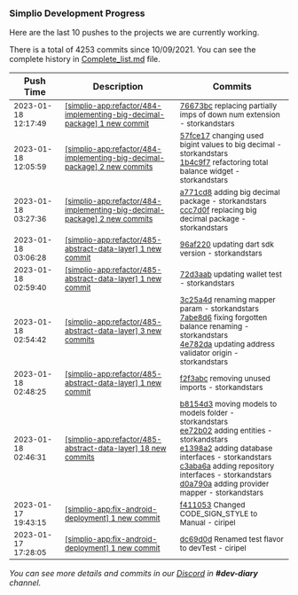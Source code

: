 
### Simplio Development Progress

Here are the last 10 pushes to the projects we are currently working.

There is a total of 4253 commits since 10/09/2021. You can see the complete history in
 [Complete_list.md](Complete_list.md) file.

| Push Time | Description | Commits |
| --- | --- | --- |
| <sub>2023-01-18 12:17:49</sub> | <sub>[[simplio-app:refactor/484\-implementing\-big\-decimal\-package] 1 new commit](https://github.com/SimplioOfficial/simplio-app/commit/76673bc7148e36e6f06e934744c7b6fd89d66652)</sub> | <sub>[76673bc](https://github.com/SimplioOfficial/simplio-app/commit/76673bc7148e36e6f06e934744c7b6fd89d66652) replacing partially imps of down num extension - storkandstars</sub> |
| <sub>2023-01-18 12:05:59</sub> | <sub>[[simplio-app:refactor/484\-implementing\-big\-decimal\-package] 2 new commits](https://github.com/SimplioOfficial/simplio-app/compare/ccc7d0f1a128...1b4c9f7e44df)</sub> | <sub>[57fce17](https://github.com/SimplioOfficial/simplio-app/commit/57fce17bf67f14b4ea383845e128bf365ab473af) changing used bigint values to big decimal - storkandstars<br>[1b4c9f7](https://github.com/SimplioOfficial/simplio-app/commit/1b4c9f7e44df2465b6b24dab388503a6f42c08b6) refactoring total balance widget - storkandstars</sub> |
| <sub>2023-01-18 03:27:36</sub> | <sub>[[simplio-app:refactor/484\-implementing\-big\-decimal\-package] 2 new commits](https://github.com/SimplioOfficial/simplio-app/compare/96af22082663...ccc7d0f1a128)</sub> | <sub>[a771cd8](https://github.com/SimplioOfficial/simplio-app/commit/a771cd8c5d2e7c0c7ce0facf435fb49b46248e27) adding big decimal package - storkandstars<br>[ccc7d0f](https://github.com/SimplioOfficial/simplio-app/commit/ccc7d0f1a1288274b4e966cef62b9a1293353773) replacing big decimal package - storkandstars</sub> |
| <sub>2023-01-18 03:06:28</sub> | <sub>[[simplio-app:refactor/485\-abstract\-data\-layer] 1 new commit](https://github.com/SimplioOfficial/simplio-app/commit/96af220826630dc7ea19119c1ebf6a0264ed2ef7)</sub> | <sub>[96af220](https://github.com/SimplioOfficial/simplio-app/commit/96af220826630dc7ea19119c1ebf6a0264ed2ef7) updating dart sdk version - storkandstars</sub> |
| <sub>2023-01-18 02:59:40</sub> | <sub>[[simplio-app:refactor/485\-abstract\-data\-layer] 1 new commit](https://github.com/SimplioOfficial/simplio-app/commit/72d3aab13d58df246d73635eb164a01a07a7bcc2)</sub> | <sub>[72d3aab](https://github.com/SimplioOfficial/simplio-app/commit/72d3aab13d58df246d73635eb164a01a07a7bcc2) updating wallet test - storkandstars</sub> |
| <sub>2023-01-18 02:54:42</sub> | <sub>[[simplio-app:refactor/485\-abstract\-data\-layer] 3 new commits](https://github.com/SimplioOfficial/simplio-app/compare/f2f3abc01da5...4e782da56d94)</sub> | <sub>[3c25a4d](https://github.com/SimplioOfficial/simplio-app/commit/3c25a4dbbcddf499d5c5209b9aada798d38411ff) renaming mapper param - storkandstars<br>[7abe8d6](https://github.com/SimplioOfficial/simplio-app/commit/7abe8d6751c9bc2914d99790b39731dd3c18c443) fixing forgotten balance renaming - storkandstars<br>[4e782da](https://github.com/SimplioOfficial/simplio-app/commit/4e782da56d945ca2c8254155517d68eac4cfb420) updating address validator origin - storkandstars</sub> |
| <sub>2023-01-18 02:48:25</sub> | <sub>[[simplio-app:refactor/485\-abstract\-data\-layer] 1 new commit](https://github.com/SimplioOfficial/simplio-app/commit/f2f3abc01da5161244d33ae39b2b99935af2a89a)</sub> | <sub>[f2f3abc](https://github.com/SimplioOfficial/simplio-app/commit/f2f3abc01da5161244d33ae39b2b99935af2a89a) removing unused imports - storkandstars</sub> |
| <sub>2023-01-18 02:46:31</sub> | <sub>[[simplio-app:refactor/485\-abstract\-data\-layer] 18 new commits](https://github.com/SimplioOfficial/simplio-app/compare/95cfed4a28b2...f65087a33f8b)</sub> | <sub>[b8154d3](https://github.com/SimplioOfficial/simplio-app/commit/b8154d39bc3056b0cb93ff0d1aeba6fdc0e90e90) moving models to models folder - storkandstars<br>[ee72b02](https://github.com/SimplioOfficial/simplio-app/commit/ee72b02ea44849f02e299a1a1275cfab7224aa0d) adding entities - storkandstars<br>[e1398a2](https://github.com/SimplioOfficial/simplio-app/commit/e1398a264ed7f17bd2fba473a80b0ae90daa776a) adding database interfaces - storkandstars<br>[c3aba6a](https://github.com/SimplioOfficial/simplio-app/commit/c3aba6aed2a8d58c39e9fa66e9509e1351e6024c) adding repository interfaces - storkandstars<br>[d0a790a](https://github.com/SimplioOfficial/simplio-app/commit/d0a790a55676056d90de3cec5fb08e353d2a7103) adding provider mapper - storkandstars</sub> |
| <sub>2023-01-17 19:43:15</sub> | <sub>[[simplio-app:fix\-android\-deployment] 1 new commit](https://github.com/SimplioOfficial/simplio-app/commit/f411053b99d0cff2b394fd765d9fec030766dad1)</sub> | <sub>[f411053](https://github.com/SimplioOfficial/simplio-app/commit/f411053b99d0cff2b394fd765d9fec030766dad1) Changed CODE_SIGN_STYLE to Manual - ciripel</sub> |
| <sub>2023-01-17 17:28:05</sub> | <sub>[[simplio-app:fix\-android\-deployment] 1 new commit](https://github.com/SimplioOfficial/simplio-app/commit/dc69d0d8037551805c93bdd461a4b12f79149e9c)</sub> | <sub>[dc69d0d](https://github.com/SimplioOfficial/simplio-app/commit/dc69d0d8037551805c93bdd461a4b12f79149e9c) Renamed test flavor to devTest - ciripel</sub> |

_You can see more details and commits in our [Discord](https://discord.gg/aKhjuwZmdP) in **#dev-diary** channel._
